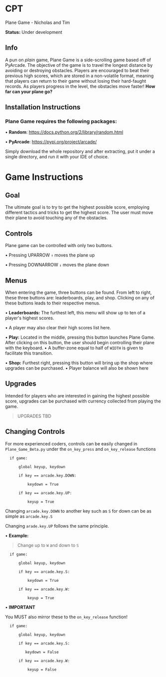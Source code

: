 # CPT
Plane Game - Nicholas and Tim

**Status:** Under development

## Info

  A pun on *plain* game, Plane Game is a side-scrolling game based off of PyArcade. The objective of the game is to travel the longest distance by avoiding or destroying obstacles. Players are encouraged to beat their previous high scores, which are stored in a non-volatile format, meaning that players can return to their game without losing their hard-faught records. As players progress in the level, the obstacles move faster! **How far can your plane go?** 

## Installation Instructions

### Plane Game requires the following packages:

• **Random**: https://docs.python.org/2/library/random.html

• **PyArcade**: https://pypi.org/project/arcade/ 

Simply download the whole repository and after extracting, put it under a single directory, and run it with your IDE of choice.


# Game Instructions

## Goal
  The ultimate goal is to try to get the highest possible score, employing different tactics and tricks to get the highest score. The user must move their plane to avoid touching any of the obstacles.
  
## Controls
Plane game can be controlled with only two buttons.

• Pressing UPARROW `↑` moves the plane up

• Pressing DOWNARROW `↓` moves the plane down

## Menus
When entering the game, three buttons can be found. From left to right, these three buttons are: leaderboards, play, and shop.
Clicking on any of these buttons leads to their respective menus. 

• **Leaderboards:** The furthest left, this menu will show up to ten of a player's highest scores.

  • A player may also clear their high scores list here.
  
• **Play:** Located in the middle, pressing this button launches Plane Game. After clicking on this button, the user should begin controlling their plane with the keyboard. 
  • A buffer-zone equal to half of `WIDTH` is given to facilitate this transition. 

• **Shop:** Furthest right, pressing this button will bring up the shop where upgrades can be purchased.
  • Player balance will also be shown here
  
## Upgrades
Intended for players who are interested in gaining the highest possible score, upgrades can be purchased with currency collected from playing the game.

> UPGRADES TBD  

## Changing Controls
For more experienced coders, controls can be easily changed in `Plane_Game_Beta.py` under the `on_key_press` and `on_key_release` functions



      if game:
    
          global keyup, keydown
        
          if key == arcade.key.DOWN:
        
              keydown = True
            
          if key == arcade.key.UP:
        
              keyup = True
            


Changing `arcade.key.DOWN` to another key such as `S` for down can be as simple as `arcade.key.S`

Changing `arade.key.UP` follows the same principle.

• **Example:** 

   > Change up to `W` and down to `S` 
   




      if game:
    
          global keyup, keydown
        
          if key == arcade.key.S:
        
              keydown = True
            
          if key == arcade.key.W:
        
              keyup = True
            


• **IMPORTANT** 

You MUST also mirror these to the `on_key_release` function!





      if game:
    
          global keyup, keydown
        
          if key == arcade.key.S:
        
             keydown = False
            
          if key == arcade.key.W:
        
              keyup = False
            




